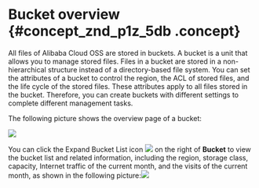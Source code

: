 # Bucket overview {#concept_znd_p1z_5db .concept}

All files of Alibaba Cloud OSS are stored in buckets. A bucket is a unit that allows you to manage stored files. Files in a bucket are stored in a non-hierarchical structure instead of a directory-based file system. You can set the attributes of a bucket to control the region, the ACL of stored files, and the life cycle of the stored files. These attributes apply to all files stored in the bucket. Therefore, you can create buckets with different settings to complete different management tasks.

The following picture shows the overview page of a bucket:

![](http://static-aliyun-doc.oss-cn-hangzhou.aliyuncs.com/assets/img/4739/153692750611835_en-US.png)

You can click the Expand Bucket List icon ![](images/11839_en-US.png) on the right of **Bucket** to view the bucket list and related information, including the region, storage class, capacity, Internet traffic of the current month, and the visits of the current month, as shown in the following picture:![](http://static-aliyun-doc.oss-cn-hangzhou.aliyuncs.com/assets/img/4739/153692750611838_en-US.png)


